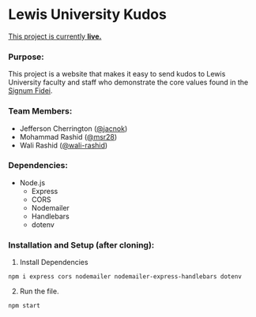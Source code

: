 # Lewis University Kudos

[This project is currently **live.**](https://lu-kudos.azurewebsites.net)

### Purpose: 
This project is a website that makes it easy to send kudos to Lewis University faculty and staff who demonstrate the core values found in the [Signum Fidei](https://www.lewisu.edu/welcome/mission.htm).

### Team Members:
- Jefferson Cherrington ([@jacnok](https://github.com/jacnok))
- Mohammad Rashid ([@msr28](https://github.com/msr28))
- Wali Rashid ([@wali-rashid](https://github.com/wali-rashid))

### Dependencies: 
- Node.js 
  - Express
  - CORS
  - Nodemailer
  - Handlebars
  - dotenv

### Installation and Setup (after cloning):

1. Install Dependencies
```
npm i express cors nodemailer nodemailer-express-handlebars dotenv
```

2. Run the file.
```
npm start
```


